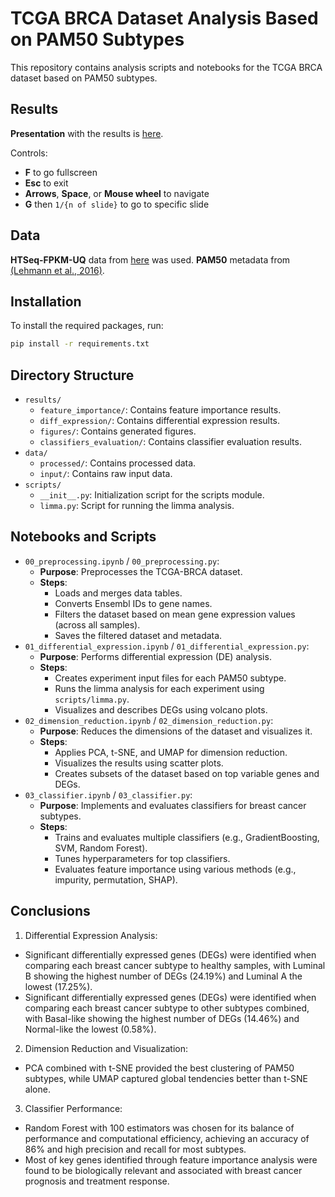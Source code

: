 # TCGA BRCA Dataset Analysis Based on PAM50 Subtypes

This repository contains analysis scripts and notebooks for the TCGA BRCA dataset based on PAM50 subtypes.

## Results

**Presentation** with the results is [here](https://insilico-test-task-slides.pages.dev/).

Controls:
- **F** to go fullscreen
- **Esc** to exit
- **Arrows**, **Space**, or **Mouse wheel** to navigate
- **G** then `1/{n of slide}` to go to specific slide

## Data

**HTSeq-FPKM-UQ** data from [here](https://xenabrowser.net/datapages/?cohort=GDC%20TCGA%20Breast%20Cancer%20(BRCA)&removeHub=https%3A%2F%2Fxena.treehouse.gi.ucsc.edu%3A443) was used.
**PAM50** metadata from [(Lehmann et al., 2016)](https://pubmed.ncbi.nlm.nih.gov/27310713/).

## Installation

To install the required packages, run:

```bash
pip install -r requirements.txt
```

## Directory Structure
- `results/`
  - `feature_importance/`: Contains feature importance results.
  - `diff_expression/`: Contains differential expression results.
  - `figures/`: Contains generated figures.
  - `classifiers_evaluation/`: Contains classifier evaluation results.
- `data/`
  - `processed/`: Contains processed data.
  - `input/`: Contains raw input data.
- `scripts/`
  - `__init__.py`: Initialization script for the scripts module.
  - `limma.py`: Script for running the limma analysis.

## Notebooks and Scripts
- `00_preprocessing.ipynb` / `00_preprocessing.py`:
  - **Purpose**: Preprocesses the TCGA-BRCA dataset.
  - **Steps**:
    - Loads and merges data tables.
    - Converts Ensembl IDs to gene names.
    - Filters the dataset based on mean gene expression values (across all samples).
    - Saves the filtered dataset and metadata.
- `01_differential_expression.ipynb` / `01_differential_expression.py`:
  - **Purpose**: Performs differential expression (DE) analysis.
  - **Steps**:
    - Creates experiment input files for each PAM50 subtype.
    - Runs the limma analysis for each experiment using `scripts/limma.py`.
    - Visualizes and describes DEGs using volcano plots.
- `02_dimension_reduction.ipynb` / `02_dimension_reduction.py`:
  - **Purpose**: Reduces the dimensions of the dataset and visualizes it.
  - **Steps**:
    - Applies PCA, t-SNE, and UMAP for dimension reduction.
    - Visualizes the results using scatter plots.
    - Creates subsets of the dataset based on top variable genes and DEGs.
- `03_classifier.ipynb` / `03_classifier.py`:
  - **Purpose**: Implements and evaluates classifiers for breast cancer subtypes.
  - **Steps**:
    - Trains and evaluates multiple classifiers (e.g., GradientBoosting, SVM, Random Forest).
    - Tunes hyperparameters for top classifiers.
    - Evaluates feature importance using various methods (e.g., impurity, permutation, SHAP).

## Conclusions
1. Differential Expression Analysis:
  - Significant differentially expressed genes (DEGs) were identified when comparing each breast cancer subtype to healthy samples, with Luminal B showing the highest number of DEGs (24.19%) and Luminal A the lowest (17.25%).
  - Significant differentially expressed genes (DEGs) were identified when comparing each breast cancer subtype to other subtypes combined, with Basal-like showing the highest number of DEGs (14.46%) and Normal-like the lowest (0.58%).
2. Dimension Reduction and Visualization:
  - PCA combined with t-SNE provided the best clustering of PAM50 subtypes, while UMAP captured global tendencies better than t-SNE alone.
3. Classifier Performance:
  - Random Forest with 100 estimators was chosen for its balance of performance and computational efficiency, achieving an accuracy of 86% and high precision and recall for most subtypes.
  - Most of key genes identified through feature importance analysis were found to be biologically relevant and associated with breast cancer prognosis and treatment response.

